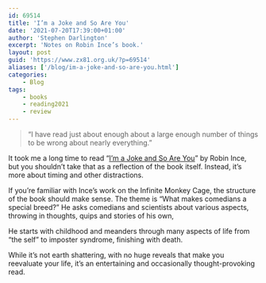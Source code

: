 ```yaml
---
id: 69514
title: 'I’m a Joke and So Are You'
date: '2021-07-20T17:39:00+01:00'
author: 'Stephen Darlington'
excerpt: 'Notes on Robin Ince’s book.'
layout: post
guid: 'https://www.zx81.org.uk/?p=69514'
aliases: ['/blog/im-a-joke-and-so-are-you.html']
categories:
    - Blog
tags:
    - books
    - reading2021
    - review
---
```


> “I have read just about enough about a large enough number of things to be wrong about nearly everything.”

It took me a long time to read “[I’m a Joke and So Are You](https://amzn.eu/an272Vm)” by Robin Ince, but you shouldn’t take that as a reflection of the book itself. Instead, it’s more about timing and other distractions.

If you’re familiar with Ince’s work on the Infinite Monkey Cage, the structure of the book should make sense. The theme is “What makes comedians a special breed?” He asks comedians and scientists about various aspects, throwing in thoughts, quips and stories of his own,

He starts with childhood and meanders through many aspects of life from “the self” to imposter syndrome, finishing with death.

While it’s not earth shattering, with no huge reveals that make you reevaluate your life, it’s an entertaining and occasionally thought-provoking read.